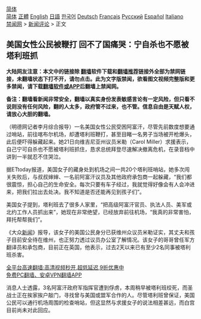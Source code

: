  <!-- 面包屑导航 --> <div class="breadcrumb"><!-- GTranslate: https://gtranslate.io/ -->  <div class="switcher notranslate">  <div class="selected">  <a href="#" onclick="return false;"> 简体</a>  </div>  <div class="option">  <a href="https://www.bannedbook.org" onclick="doGTranslate('zh-CN|zh-CN');jQuery('div.switcher div.selected a').html(jQuery(this).html());return false;" title="简体中文" class="nturl selected"> 简体</a>  <a href="https://www.bannedbook.org/zh-tw/" onclick="doGTranslate('zh-CN|zh-TW');jQuery('div.switcher div.selected a').html(jQuery(this).html());return false;" title="繁體中文" class="nturl"> 正體</a>  <a href="https://www.bannedbook.org/en/" onclick="doGTranslate('zh-CN|en');jQuery('div.switcher div.selected a').html(jQuery(this).html());return false;" title="English" class="nturl"> English</a>  <a href="https://www.bannedbook.org/ja/" onclick="doGTranslate('zh-CN|ja');jQuery('div.switcher div.selected a').html(jQuery(this).html());return false;" title="日本語" class="nturl"> 日語</a>  <a href="https://www.bannedbook.org/ko/" onclick="doGTranslate('zh-CN|ko');jQuery('div.switcher div.selected a').html(jQuery(this).html());return false;" title="한국어" class="nturl"> 한국어</a>  <a href="https://www.bannedbook.org/de/" onclick="doGTranslate('zh-CN|de');jQuery('div.switcher div.selected a').html(jQuery(this).html());return false;" title="Deutsch" class="nturl"> Deutsch</a>  <a href="https://www.bannedbook.org/fr/" onclick="doGTranslate('zh-CN|fr');jQuery('div.switcher div.selected a').html(jQuery(this).html());return false;" title="Français" class="nturl"> Français</a>  <a href="https://www.bannedbook.org/ru/" onclick="doGTranslate('zh-CN|ru');jQuery('div.switcher div.selected a').html(jQuery(this).html());return false;" title="Русский" class="nturl"> Русский</a>  <a href="https://www.bannedbook.org/es/" onclick="doGTranslate('zh-CN|es');jQuery('div.switcher div.selected a').html(jQuery(this).html());return false;" title="Español" class="nturl"> Español</a>  <a href="https://www.bannedbook.org/it/" onclick="doGTranslate('zh-CN|it');jQuery('div.switcher div.selected a').html(jQuery(this).html());return false;" title="Italiano" class="nturl"> Italiano</a>  </div>  </div>      <div class='breadcrumb-sub'><!-- Breadcrumb NavXT 6.3.0 --> <a href="https://www.bannedbook.org/" class="home">禁闻网</a> &gt; <a href="https://www.bannedbook.org/bnews/comments/" class="category">新闻评论</a> &gt; 正文</div></div><h2>美国女性公民被鞭打 回不了国痛哭：宁自杀也不愿被塔利班抓</h2> <p class="notice"><b>大陆网友注意：本文中的链接除 <a href="https://github.com/bannedbook/fanqiang" >翻墙</a>软件下载和<a href="https://github.com/killgcd/justmysocks/blob/master/README.md">翻墙推荐</a>链接外全部为禁网链接，未翻墙状态下打不开，请勿点击。此为文字版禁闻，欲看图文视频完整版和更多禁闻，请下载<a href="https://github.com/bannedbook/fanqiang">翻墙软件或APP</a>后翻墙上禁闻网。</p><p>备注：翻墙看新闻非常安全，翻墙以真实身份发表敏感言论有一定风险，但只看不说则没有任何风险，翻的人太多，政府管不过来，也不管。信息自由是天赋人权，请放心大胆的翻墙。</b></p>  <div class="entry"> <p>              <a href="https://i2.wp.com/upload-images-bucket-v64rleca837do.s3.eu-west-1.amazonaws.com/wp-content/uploads/2021/08/22153331/1-1.png?fit=591%2C398&#038;ssl=1" data-caption=""></a>                            </p> <p>（明德网记者李月综合报导）一名美国女性公民受困阿富汗，尽管先前数度想要通过哨站，前往喀布尔机场，却遭塔利班鞭打，甚至目睹一名男子当场被开枪爆头，此后便吓得躲藏起来。她21日向维吉尼亚州议员米勒（Carol Miller）求援表示，自己宁可自杀也不愿被塔利班抓住，恳求总统拜登尽速解决撤离危机，在录音档中讲到一半就忍不住哭泣。</p>  <p>据ETtoday报道，美国女子的藏身处到机场之间一共20个塔利班哨站，她多次闯关失败后，与叔叔婶婶、一名前阿富汗议员及其他政府承包商一起躲藏，“我们都很震惊，担心自己的生命安全。每次只要有车子经过，我就觉得好像会有人会冲进来，把我们拉出去处决。我不知道是否还能再见到孩子们”。</p> <p>美国女子提到，塔利班去了很多人家里，“把高级阿富汗官员、执法人员、美军或北约工作人员抓出来”，她现在非常绝望，已经放弃前往机场，“我真的非常害怕，拜托帮帮我们”。</p>  <p>《大众<span class='wp_keywordlink_affiliate'><a href="https://www.bannedbook.org/" title="新闻">新闻</a></span>》报导，该女子的美国公民身分已获维州众议员米勒证实，其丈夫和孩子目前安全待在维州，也正努力透过议员办公室了解情况。该女子的哥哥曾任军方翻译员和承包商，目前正在英国，他表示，过去2天以来已有至少2名同事被塔利班杀害。</p> <p class="texttj"> <a href="https://github.com/bannedbook/fanqiang/wiki/V2ray%E6%9C%BA%E5%9C%BA" target="_blank">全平台高速翻墙:高清视频秒开,超低延迟,9折优惠中</a><br/> <a href="https://github.com/bannedbook/fanqiang/wiki/%E7%A6%81%E9%97%BB%E7%BD%91%E5%AE%89%E5%8D%93%E7%BF%BB%E5%A2%99%E6%96%B0%E9%97%BBAPP" target="_blank">免费PC翻墙、安卓VPN翻墙APP</a></p> <p>消息人士透露，3名阿富汗政府军指挥官遭到俘虏，本周稍早被塔利班绞死，而圣战士正在挨家挨户敲门，寻找曾与美国或盟军合作的人。尽管塔利班曾保证，美国公民可以通行机场周围的检查哨站，但这显然与求援女子的说法相差甚远，而白宫目前尚未对此回应。</p><a name='sharetosocial'></a>  <div style="margin-bottom:5px;padding-bottom:5px;clear:both"> <div id="archive-pix-1" class="banner-ads"> <!-- AuctionX Display platform tag START --> <div id="26318x728x90x621x_ADSLOT2" clicktrack="%%CLICK_URL_ESC%%"></div> <!-- AuctionX Display platform tag END --> </div> <div id="archive-pix-2" class="banner-ads"> <!-- AuctionX Display platform tag START --> <div id="26315x300x250x621x_ADSLOT2" clicktrack="%%CLICK_URL_ESC%%"></div> <!-- AuctionX Display platform tag END --> </div> </div>  <div id="archive-pix-1" class="banner-ads"> <!-- AuctionX Display platform tag START --> <div id="26318x728x90x621x_ADSLOT3" clicktrack="%%CLICK_URL_ESC%%"></div> <!-- AuctionX Display platform tag END --> </div> </div><!--END ENTRY--> 